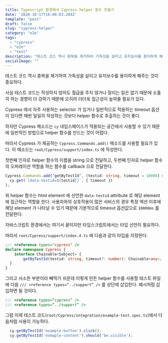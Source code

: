 ```yaml
---
title: Typescript 환경에서 Cypress helper 함수 만들기
date: '2020-10-17T16:00:03.284Z'
template: "post"
draft: false
slug: "cypress-helper"
category: "e2e"
tags:
  - "cypress"
  - "e2e"
  - "test"
description: "테스트 코드 역시 중복을 제거하여 가독성을 살리고 유지보수를 용이하게 해주는 것이 중요하다."
socialImage: ""
---
```


테스트 코드 역시 중복을 제거하여 가독성을 살리고 유지보수를 용이하게 해주는 것이 중요하다. 

사실 테스트 코드는 작성하지 않아도 월급을 주지 않거나 잘리는 일은 없기 때문에 소홀히 하는 경향이 더 강하기 때문에 오히려 더더욱 접근성이 높여줄 필요가 있다.

Cypress 에서 자주 사용하는 selector 가 있거나 일반적으로 적용하는 timeout 옵션이 있다면 매번 일일히 작성하는 것보다 helper 함수로 추출하는 것이 좋다.

하지만 Cypress 메소드는 `cy` 네임스페이스가 적용되는 공간에서 사용할 수 있기 때문에 일반적인 방법으로 helper 함수를 만드는 것이 어렵다.

따라서 Cypress 가 제공하는 `Cypress.Commands.add()` 메소드를 사용할 필요가 있다. 이 메소드는 `root/Cypress/support/index.ts` 에 작성한다.

첫번째 인자로 helper 함수의 이름을 string 으로 전달하고, 두번째 인자로 helper 함수의 오퍼레이션 역할을 하는 함수를 callback 으로 전달한다.

```typescript
Cypress.Commands.add(‘getByTestId’, (testid: string, timeout = 10000) =>
  cy.get(`[data-testid=${testid}]`, { timeout })
);
```

위 helper 함수는 html element 에 선언한 `data-testid` attribute 로 해당 element 에 접근하는 역할을 한다. 사용자와의 상호작용이 많은 서비스의 경우 특정 액션 이후에 해당 element 가 나타날 수 있기 때문에 기본적으로 timeout 옵션값으로 `10000ms` 를 전달한다.

자바스크립트 환경에서는 여기서 끝이지만 타입스크립트에서는 타입 선언이 필요하다.

따라서 `root/Cypress/support/index.d.ts` 에 다음과 같이 타입을 지정한다.

```typescript
/// <reference types="cypress" />
declare namespace Cypress {
	interface Chainable<Subject> {
		getByTestId(testid: string, timeout?: number): Chainable<any>;
  }
}
```

그리고 사소한 부분이라 빼먹기 쉬운데 이렇게 만든 helper 함수를 사용할 테스트 파일에 다음 `/// <reference types=“../support” />` 를 상단에 삽입한다. 예시처럼 삽입하면 될 것이다.

```typescript
/// <reference types=“cypress” />
/// <reference types=“../support” />
```

그럼 이제 테스트 코드(`root/Cypress/integration/example-test.spec.ts`)에서 다음처럼 사용이 가능하다.

```typescript
  cy.getByTestId('example-button').click();
  cy.getByTestId('exmaple-content').should('be.visible');
```
